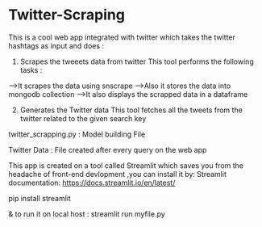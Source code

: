# Twitter-Scraping
This is a cool web app integrated with twitter which takes the twitter hashtags as input and does :

1. Scrapes the tweeets data from twitter
This tool performs the following tasks :

-->It scrapes the data using snscrape
-->Also it stores the data into mongodb collection
-->It also displays the scrapped data in a dataframe

2. Generates the Twitter data
This tool fetches all the tweets from the twitter related to the given search key


twitter_scrapping.py : Model building File

Twitter Data : File created after every query on the web app


This app is created on a tool called Streamlit which saves you from the headache of front-end devlopment ,you can install it by: Streamlit documentation: https://docs.streamlit.io/en/latest/

pip install streamlit

& to run it on local host : streamlit run myfile.py
